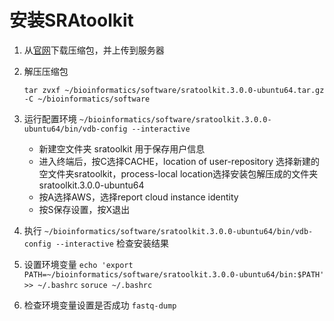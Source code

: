 # 安装SRAtoolkit

1. 从[官网](https://trace.ncbi.nlm.nih.gov/Traces/sra/sra.cgi?view=software)下载压缩包，并上传到服务器
2. 解压压缩包 

   `tar zvxf ~/bioinformatics/software/sratoolkit.3.0.0-ubuntu64.tar.gz -C ~/bioinformatics/software`
4. 运行配置环境 `~/bioinformatics/software/sratoolkit.3.0.0-ubuntu64/bin/vdb-config --interactive`
   - 新建空文件夹 sratoolkit 用于保存用户信息
   - 进入终端后，按C选择CACHE，location of user-repository 选择新建的空文件夹sratoolkit，process-local location选择安装包解压成的文件夹sratoolkit.3.0.0-ubuntu64
   - 按A选择AWS，选择report cloud instance identity
   - 按S保存设置，按X退出
5. 执行 `~/bioinformatics/software/sratoolkit.3.0.0-ubuntu64/bin/vdb-config --interactive`   检查安装结果
6. 设置环境变量 
   `echo 'export PATH=~/bioinformatics/software/sratoolkit.3.0.0-ubuntu64/bin:$PATH'  >> ~/.bashrc`
   `soruce ~/.bashrc`
6. 检查环境变量设置是否成功 `fastq-dump`


